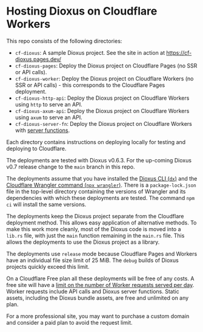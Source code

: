 # Hosting Dioxus on Cloudflare Workers

This repo consists of the following directories:

- `cf-dioxus`: A sample Dioxus project. See the site in action at https://cf-dioxus.pages.dev/
- `cf-dioxus-pages`: Deploy the Dioxus project on Cloudflare Pages (no SSR or API calls).
- `cf-dioxus-worker`: Deploy the Dioxus project on Cloudflare Workers (no SSR or API calls) - this corresponds to the Cloudflare Pages deployment.
- `cf-dioxus-http-api`: Deploy the Dioxus project on Cloudflare Workers using `http` to serve an API.
- `cf-dioxus-axum-api`: Deploy the Dioxus project on Cloudflare Workers using `axum` to serve an API.
- `cf-dioxus-server-fn`: Deploy the Dioxus project on Cloudflare Workers with [server functions](https://dioxuslabs.com/learn/0.6/guides/fullstack/server_functions/).

Each directory contains instructions on deploying locally for testing and deploying to Cloudflare.

The deployments are tested with Dioxus v0.6.3. For the up-coming Dioxus v0.7 release change to the `main` branch in this repo.

The deployments assume that you have installed the [Dioxus CLI (`dx`)](https://dioxuslabs.com/learn/0.6/getting_started/)
and the [Cloudflare Wrangler command (`npx wrangler`)](https://developers.cloudflare.com/workers/wrangler/install-and-update/).
There is a `package-lock.json` file in the top-level directory containing the versions of Wrangler
and its dependencies with which these deployments are tested. The command `npm ci` will install the same versions.

The deployments keep the Dioxus project separate from the Cloudflare
deployment method. This allows easy application of alternative methods. To make
this work more cleanly, most of the Dioxus code is moved into a `lib.rs` file,
with just the `main` function remaining in the `main.rs` file. This allows the
deployments to use the Dioxus project as a library.

The deployments use `release` mode because Cloudflare Pages and Workers have an
individual file size limit of 25 MiB. The `debug` builds of Dioxus projects
quickly exceed this limit.

On a Cloudflare Free plan all these deployments will be free of any costs. A
free site will have a [limit on the number of Worker requests served per day](https://developers.cloudflare.com/workers/platform/pricing/#workers).
Worker requests include API calls and Dioxus server functions. Static assets,
including the Dioxus bundle assets, are free and unlimited on any plan.

For a more professional site, you may want to purchase a custom domain and
consider a paid plan to avoid the request limit.

